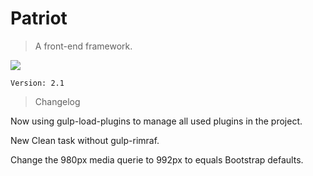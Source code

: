 # Patriot

> A front-end framework.

![](https://forrst-live.s3.amazonaws.com/multiposts/images/36290/original.png)

`Version: 2.1`

> Changelog

Now using gulp-load-plugins to manage all used plugins in the project.

New Clean task without gulp-rimraf.

Change the 980px media querie to 992px to equals Bootstrap defaults.
